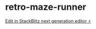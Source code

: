 # retro-maze-runner

[Edit in StackBlitz next generation editor ⚡️](https://stackblitz.com/~/github.com/DFanso/retro-maze-runner)